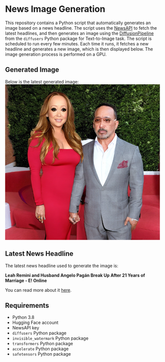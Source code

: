# News Image Generation
This repository contains a Python script that automatically generates an image based on a news headline. The script uses the [NewsAPI](https://newsapi.org/) to fetch the latest headlines, and then generates an image using the [DiffusionPipeline](https://github.com/huggingface/diffusers) from the `diffusers` Python package for Text-to-Image task.
The script is scheduled to run every few minutes. Each time it runs, it fetches a new headline and generates a new image, which is then displayed below. The image generation process is performed on a GPU.

## Generated Image
Below is the latest generated image:
![Generated Image](image.png)

## Latest News Headline
The latest news headline used to generate the image is:

**Leah Remini and Husband Angelo Pagán Break Up After 21 Years of Marriage - E! Online**

You can read more about it [here](https://news.google.com/rss/articles/CBMirgFBVV95cUxQdTRiOEpkYkNUbGNIaFFmS0NRQ1kxS0xoelZEQzNSazREbXZDQ0s0SWMzXzllZy1nX3BGeWxvTjBSREZIRjlXa2hvN0tmZGw3OTI1bmJ0THUyT2o5ZFRKam11WkV0VnBBdzdqZ0xES3lxeWNLd1lra0xFOUhhUkxyb1hkUzU2U09Mc3Ryc0YzNENHV3Y0NXFfUm5oNWxidWNNZERtWEo1ay05N2R0UkE?oc=5).

## Requirements
- Python 3.8
- Hugging Face account
- NewsAPI key
- `diffusers` Python package
- `invisible_watermark` Python package
- `transformers` Python package
- `accelerate` Python package
- `safetensors` Python package
